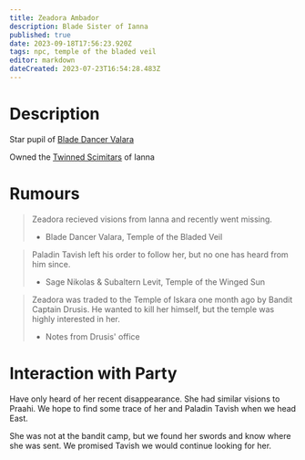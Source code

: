 ```yaml
---
title: Zeadora Ambador
description: Blade Sister of Ianna
published: true
date: 2023-09-18T17:56:23.920Z
tags: npc, temple of the bladed veil
editor: markdown
dateCreated: 2023-07-23T16:54:28.483Z
---
```


# Description
Star pupil of [Blade Dancer Valara](/npcs/Blade_Dancer_Valara)

Owned the [Twinned Scimitars](/items/Twinned_Scimitars) of Ianna


# Rumours
>  Zeadora recieved visions from Ianna and recently went missing.
> - Blade Dancer Valara, Temple of the Bladed Veil

> Paladin Tavish left his order to follow her, but no one has heard from him since.
> - Sage Nikolas & Subaltern Levit, Temple of the Winged Sun

> Zeadora was traded to the Temple of Iskara one month ago by Bandit Captain Drusis. He wanted to kill her himself, but the temple was highly interested in her.
> - Notes from Drusis' office

# Interaction with Party
Have only heard of her recent disappearance. She had similar visions to Praahi. We hope to find some trace of her and Paladin Tavish when we head East.

She was not at the bandit camp, but we found her swords and know where she was sent. We promised Tavish we would continue looking for her.